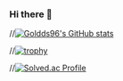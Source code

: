 ### Hi there 👋

<!--
**goldds96/goldds96** is a ✨ _special_ ✨ repository because its `README.md` (this file) appears on your GitHub profile.

Here are some ideas to get you started:

- 🔭 I’m currently working on ...
- 🌱 I’m currently learning ...
- 👯 I’m looking to collaborate on ...
- 🤔 I’m looking for help with ...
- 💬 Ask me about ...
- 📫 How to reach me: ...
- 😄 Pronouns: ...
- ⚡ Fun fact: ...
-->

//[![Goldds96's GitHub stats](https://github-readme-stats.vercel.app/api?username=goldds96)](https://github.com/goldds96/github-readme-stats)

//[![trophy](https://github-profile-trophy.vercel.app/?username=goldds96&theme=onedark)](https://github.com/goldds96/github-profile-trophy)


//[![Solved.ac Profile](http://mazassumnida.wtf/api/v2/generate_badge?boj=goldds96)](https://solved.ac/goldds96)

